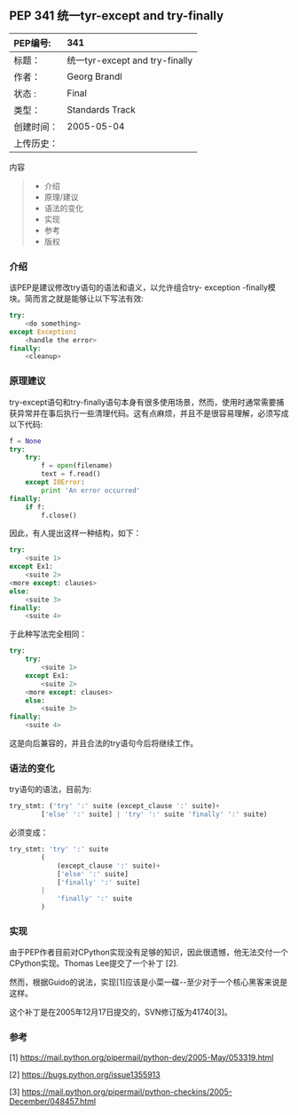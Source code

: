## PEP 341 统一tyr-except and try-finally

|PEP编号:|341|
|:----|:----|
| 标题：     | 统一tyr-except and try-finally|
| 作者：      | Georg Brandl <georg at python.org>   |
| 状态 :       |    Final   |
| 类型：        |    Standards Track   |
| 创建时间：        |    2005-05-04   |
| 上传历史：        |       |

内容
> * 介绍
> * 原理/建议
> * 语法的变化
> * 实现
> * 参考
> * 版权

### 介绍
该PEP是建议修改try语句的语法和语义，以允许组合try- exception -finally模块。简而言之就是能够让以下写法有效:
```python
try:
    <do something>
except Exception:
    <handle the error>
finally:
    <cleanup>
```
### 原理建议
try-except语句和try-finally语句本身有很多使用场景，然而，使用时通常需要捕获异常并在事后执行一些清理代码。这有点麻烦，并且不是很容易理解，必须写成以下代码:
```python
f = None
try:
    try:
        f = open(filename)
        text = f.read()
    except IOError:
        print 'An error occurred'
finally:
    if f:
        f.close()
```
因此，有人提出这样一种结构，如下：
```python
try:
    <suite 1>
except Ex1:
    <suite 2>
<more except: clauses>
else:
    <suite 3>
finally:
    <suite 4>
```
于此种写法完全相同：
```python
try:
    try:
        <suite 1>
    except Ex1:
        <suite 2>
    <more except: clauses>
    else:
        <suite 3>
finally:
    <suite 4>
```
这是向后兼容的，并且合法的try语句今后将继续工作。

### 语法的变化
try语句的语法，目前为:
```python
try_stmt: ('try' ':' suite (except_clause ':' suite)+
        ['else' ':' suite] | 'try' ':' suite 'finally' ':' suite)
```
必须变成：
```python
try_stmt: 'try' ':' suite
        (
            (except_clause ':' suite)+
            ['else' ':' suite]
            ['finally' ':' suite]
        |
            'finally' ':' suite
        )
```
### 实现
由于PEP作者目前对CPython实现没有足够的知识，因此很遗憾，他无法交付一个CPython实现。Thomas Lee提交了一个补丁 [2].

然而，根据Guido的说法，实现[1]应该是小菜一碟--至少对于一个核心黑客来说是这样。

这个补丁是在2005年12月17日提交的，SVN修订版为41740[3]。

### 参考
[1] https://mail.python.org/pipermail/python-dev/2005-May/053319.html

[2] https://bugs.python.org/issue1355913

[3] https://mail.python.org/pipermail/python-checkins/2005-December/048457.html

